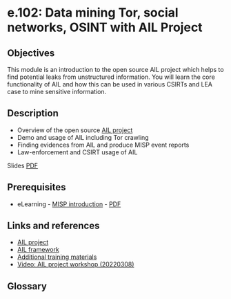 # e.102: Data mining Tor, social networks, OSINT with AIL Project

## Objectives

This module is an introduction to the open source AIL project which helps to find potential leaks from unstructured
information. You will learn the core functionality of AIL and how this can be used in various CSIRTs and LEA case to mine sensitive information.

## Description

- Overview of the open source [AIL project](https://www.ail-project.org/)
- Demo and usage of AIL including Tor crawling
- Finding evidences from AIL and produce MISP event reports
- Law-enforcement and CSIRT usage of AIL

Slides [PDF](https://github.com/MISP/misp-training-lea/blob/main/output/e.102-data-mining-tor-social-networks-osint-with-ail-project.pdf)

## Prerequisites

- eLearning - [MISP introduction](https://github.com/MISP/misp-training-lea/blob/main/e.0-mandatory-eLearning-materials/eLearning.md) - [PDF](https://raw.githubusercontent.com/MISP/misp-training-lea/main/output/0_eLearning.pdf)

## Links and references

- [AIL project](https://github.com/ail-project)
- [AIL framework](https://github.com/ail-project/ail-framework)
- [Additional training materials](https://github.com/ail-project/ail-training)
- [Video: AIL project workshop (20220308)](https://www.youtube.com/watch?v=uI4ga3bXnGU&t=8441s)

## Glossary


